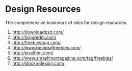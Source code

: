 Design Resources
================
The comprehensive bookmark of sites for design resources.

1. http://downloadpsd.com/
1. http://inspiredm.com/
1. http://freebiesbug.com/
1. http://www.bestpsdfreebies.com/
1. http://pixelhint.com/
1. http://www.smashingmagazine.com/tag/freebies/
1. http://stockindesign.com/